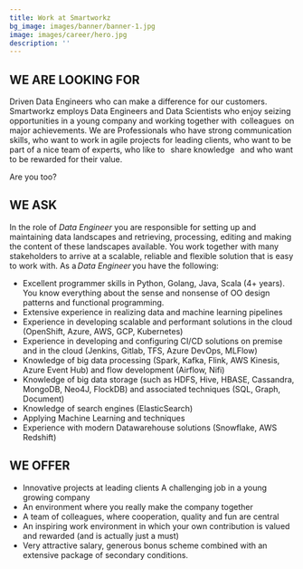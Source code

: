 ```yaml
---
title: Work at Smartworkz
bg_image: images/banner/banner-1.jpg
image: images/career/hero.jpg
description: ''
---
```

## WE ARE LOOKING FOR

Driven Data Engineers who can make a difference for our customers. Smartworkz employs Data Engineers and Data Scientists who enjoy seizing opportunities in a young company and working together with  colleagues  on major achievements. We are Professionals who have strong communication skills, who want to work in agile projects for leading clients, who want to be part of a nice team of experts, who like to   share knowledge   and who want to be rewarded for their value.

Are you too?

## WE ASK

In the role of _Data Engineer_ you are responsible for setting up and maintaining data landscapes and retrieving, processing, editing and making the content of these landscapes available. You work together with many stakeholders to arrive at a scalable, reliable and flexible solution that is easy to work with. As a _Data Engineer_ you have the following:

* Excellent programmer skills in Python, Golang, Java, Scala (4+ years). You know everything about the sense and nonsense of OO design patterns and functional programming.
* Extensive experience in realizing data and machine learning pipelines
* Experience in developing scalable and performant solutions in the cloud (OpenShift, Azure, AWS, GCP, Kubernetes)
* Experience in developing and configuring CI/CD solutions on premise and in the cloud (Jenkins, Gitlab, TFS, Azure DevOps, MLFlow)
* Knowledge of big data processing (Spark, Kafka, Flink, AWS Kinesis, Azure Event Hub) and flow development (Airflow, Nifi)
* Knowledge of big data storage (such as HDFS, Hive, HBASE, Cassandra, MongoDB, Neo4J, FlockDB) and associated techniques (SQL, Graph, Document)
* Knowledge of search engines (ElasticSearch)
* Applying Machine Learning and techniques
* Experience with modern Datawarehouse solutions (Snowflake, AWS Redshift)

## WE OFFER

* Innovative projects at leading clients
  A challenging job in a young growing company
* An environment where you really make the company together
* A team of colleagues, where cooperation, quality and fun are central
* An inspiring work environment in which your own contribution is valued and rewarded (and is actually just a must)
* Very attractive salary, generous bonus scheme combined with an extensive package of secondary conditions.
